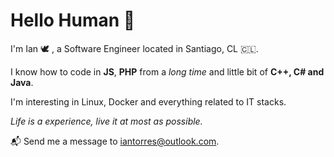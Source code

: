 # Hello Human 👋 

I'm Ian 🕊️ , a Software Engineer located in Santiago, CL 🇨🇱.  

I know how to code in **JS**, **PHP** from a *long time* and little bit of **C++, C# and Java**. 

I'm interesting in Linux, Docker and everything related to IT stacks.

*Life is a experience, live it at most as possible.*

📬 Send me a message to [iantorres@outlook.com](mailto:iantorres@outlook.com).
